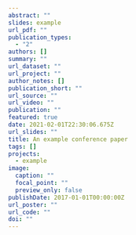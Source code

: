 ```yaml
---
abstract: ""
slides: example
url_pdf: ""
publication_types:
  - "2"
authors: []
summary: ""
url_dataset: ""
url_project: ""
author_notes: []
publication_short: ""
url_source: ""
url_video: ""
publication: ""
featured: true
date: 2021-02-01T22:30:06.675Z
url_slides: ""
title: An example conference paper
tags: []
projects:
  - example
image:
  caption: ""
  focal_point: ""
  preview_only: false
publishDate: 2017-01-01T00:00:00Z
url_poster: ""
url_code: ""
doi: ""
---
```

